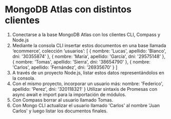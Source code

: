 # MongoDB Atlas con distintos clientes

1. Conectarse a la base MongoDB Atlas con los clientes CLI, Compass y Node.js
2. Mediante la consola CLI insertar estos documentos en una base llamada ‘ecommerce’, colección ‘usuarios’:
   [
   { nombre: 'Lucas', apellido: 'Blanco', dni: '30355874' },
   { nombre: 'María', apellido: 'García', dni: '29575148' },
   { nombre: 'Tomas', apellido: 'Sierra', dni: '38654790' },
   { nombre: 'Carlos', apellido: 'Fernández', dni: '26935670' }
   ]
3. A través de un proyecto Node.js, listar estos datos representándolos en la consola.
4. Con el mismo proyecto, incorporar un usuario más:
   nombre: 'Federico', apellido: 'Perez', dni: '320118321' }
   Utilizar sintaxis de Promesas con async await e import para la importación de módulos.
5. Con Compass borrar al usuario llamado Tomas.
6. Con Mongo CLI actualizar el usuario llamado 'Carlos' al nombre 'Juan Carlos' y luego listar los documentos finales.
